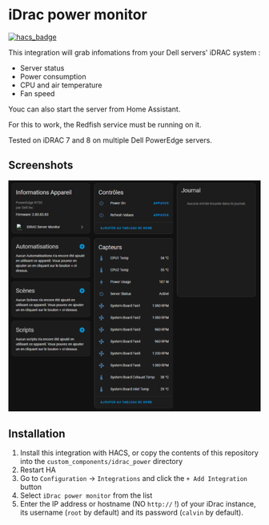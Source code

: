 # iDrac power monitor

[![hacs_badge](https://img.shields.io/badge/HACS-Default-41BDF5.svg)](https://github.com/hacs/integration)

This integration will grab infomations from your Dell servers' iDRAC system :

- Server status
- Power consumption
- CPU and air temperature
- Fan speed

Youc can also start the server from Home Assistant.

For this to work, the Redfish service must be running on it.

Tested on iDRAC 7 and 8 on multiple Dell PowerEdge servers.

## Screenshots

![Alt text](imgs/entities.png)

## Installation

1. Install this integration with HACS, or copy the contents of this
   repository into the `custom_components/idrac_power` directory
2. Restart HA
3. Go to `Configuration` -> `Integrations` and click the `+ Add Integration`
   button
4. Select `iDrac power monitor` from the list
5. Enter the IP address or hostname (NO `http://` !) of your iDrac instance, its username (`root` by default) and its password (`calvin` by default).
